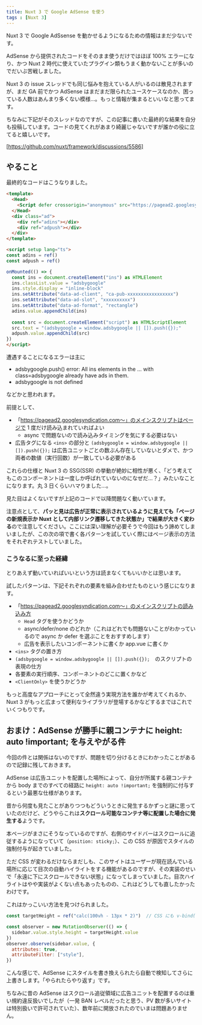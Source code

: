 ```yaml
---
title: Nuxt 3 で Google AdSense を使う
tags : [Nuxt 3]
---
```


Nuxt 3 で Google AdSsense を動かせるようになるための情報はまだ少ないです。

AdSense から提供されたコードをそのまま使うだけではほぼ 100% エラーになり、かつ Nuxt 2 時代に使えていたプラグイン類もうまく動かないことが多いのでだいぶ苦戦しました。

Nuxt 3 の issue スレッドでも同じ悩みを抱えている人がいるのは散見されますが、まだ GA 前でかつ AdSense はまだまだ限られたユースケースなのか、困っている人数はあんまり多くない模様…。もっと情報が集まるといいなと思ってます。

ちなみに下記がそのスレッドなのですが、この記事に書いた最終的な結果を自分も投稿しています。コードの見てくれがあまり綺麗じゃないですが誰かの役に立てると嬉しいです。

[https://github.com/nuxt/framework/discussions/5586]

## やること

最終的なコードはこうなりました。

```html
<template>
  <Head>
    <Script defer crossorigin="anonymous" src="https://pagead2.googlesyndication.com/pagead/js/adsbygoogle.js?client=ca-pub-xxxxxxxxxxxxxxxxx"></Script>
  </Head>
  <div class="ad">
    <div ref="adins"></div>
    <div ref="adpush"></div>
  </div>
</template>

<script setup lang="ts">
const adins = ref()
const adpush = ref()

onMounted(() => {
  const ins = document.createElement("ins") as HTMLElement
  ins.classList.value = "adsbygoogle"
  ins.style.display = "inline-block"
  ins.setAttribute("data-ad-client", "ca-pub-xxxxxxxxxxxxxxxxx")
  ins.setAttribute("data-ad-slot", "xxxxxxxxxx")
  ins.setAttribute("data-ad-format", "rectangle")
  adins.value.appendChild(ins)
  
  const src = document.createElement("script") as HTMLScriptElement
  src.text = "(adsbygoogle = window.adsbygoogle || []).push({});"
  adpush.value.appendChild(src)
})
</script>
```

遭遇することになるエラーは主に

- adsbygoogle.push() error: All ins elements in the … with class=adsbygoogle already have ads in them.
- adsbygoogle is not defined

などかと思われます。

前提として、

- 「https://pagead2.googlesyndication.com〜」のメインスクリプトはページで 1 度だけ読み込まれていればよい
    - async で問題ないので読み込みタイミングを気にする必要はない
- 広告タグになる `<ins>` の部分と `(adsbygoogle = window.adsbygoogle || []).push({});` は広告ユニットごとの数ぶん存在していないとダメで、かつ両者の数値（実行回数）が一致している必要がある

これらの仕様と Nuxt 3 の SSG(SSR) の挙動が絶妙に相性が悪く、「どう考えてもこのコンポーネントは一度しか呼ばれていないのになぜだ…？」みたいなことになります。丸 3 日くらいハマりました…。

見た目はよくないですが上記のコードで以降問題なく動いています。

注意点として、<strong>パッと見は広告が正常に表示されているように見えても「ページの新規表示か Nuxt として内部リンク遷移してきた状態か」で結果が大きく変わる</strong>ので注意してください。ここには深い理解が必要そうで今回はもう諦めてしまいましたが、この次の項で書く各パターンを試していく際にはページ表示の方法をそれぞれテストしていました。

### こうなるに至った経緯

とりあえず動いていればいいという方は読まなくてもいいかとは思います。

試したパターンは、下記それぞれの要素を組み合わせたものという感じになります。

- 「https://pagead2.googlesyndication.com〜」のメインスクリプトの読み込み方
    - `Head` タグを使うかどうか
    - async/defer/none のどれか（これはどれでも問題ないことがわかっているので async か defer を選ぶことをおすすめします）
    - 広告を表示したいコンポーネントに書くか app.vue に書くか
- `<ins>` タグの置き方
- `(adsbygoogle = window.adsbygoogle || []).push({});`　のスクリプトの表現の仕方
- 各要素の実行順序、コンポーネントのどこに置くかなど
- `<ClientOnly>` を使うかどうか

もっと高度なアプローチにとって全然違う実現方法を誰かが考えてくれるか、Nuxt 3 がもっと広まって便利なライブラリが登場するかなどするまではこれでいくつもりです。

## おまけ：AdSense が勝手に親コンテナに height: auto !important; を与えやがる件

今回の件とは関係はないのですが、問題を切り分けるときにわかったことがあるので記録に残しておきます。

AdSense は広告ユニットを配置した場所によって、自分が所属する親コンテナから body までのすべての経路に `height: auto !important;` を強制的に付与するという最悪な仕様があります。

昔から何度も見たことがありつつもどういうときに発生するかずっと謎に思っていたのだけど、どうやらこれは<strong>スクロール可能なコンテナ等に配置した場合に発生する</strong>ようです。

本ページがまさにそうなっているのですが、右側のサイドバーはスクロールに追従するようになっていて（`position: sticky;`）、この CSS が原因でスタイルの強制付与が起きていました。

ただ CSS が変わるだけならまだしも、このサイトはユーザーが現在読んでいる場所に応じて目次の自動ハイライトをする機能があるのですが、その実装のせいで「永遠に下にスクロールできない状態」になってしまっていました。目次ハイライトはやや実装がよくない点もあったものの、これはどうしても直したかったわけです。

これはかっこいい方法を見つけられました。

```js
const targetHeight = ref("calc(100vh - 13px * 2)")  // CSS にも v-bind() バインドする

const observer = new MutationObserver(() => {
  sidebar.value.style.height = targetHeight.value
})
observer.observe(sidebar.value, {
  attributes: true,
  attributeFilter: ["style"],
})
```

こんな感じで、AdSense にスタイルを書き換えられたら自動で検知してさらに上書きします。「やられたらやり返す」です。

ちなみに昔の AdSense はスクロール追従領域に広告ユニットを配置するのは重い規約違反扱いでしたが（一発 BAN レベルだったと思う、PV 数が多いサイトは特別扱いで許可されていた）、数年前に開放されたのでいまは問題ありません。
